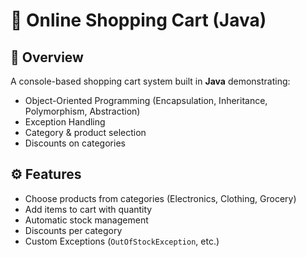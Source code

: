 # 🛒 Online Shopping Cart (Java)

## 📌 Overview
A console-based shopping cart system built in **Java** demonstrating:
- Object-Oriented Programming (Encapsulation, Inheritance, Polymorphism, Abstraction)
- Exception Handling
- Category & product selection
- Discounts on categories

## ⚙️ Features
- Choose products from categories (Electronics, Clothing, Grocery)
- Add items to cart with quantity
- Automatic stock management
- Discounts per category
- Custom Exceptions (`OutOfStockException`, etc.)


